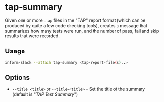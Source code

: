 # tap-summary #

Given one or more `.tap` files in the "TAP" report format (which can
be produced by quite a few code checking tools), creates a message
that summarizes how many tests were run, and the number of pass, fail
and skip results that were recorded.

## Usage ##

```sh
inform-slack --attach tap-summary <tap-report-file(s)..>
```

## Options ##

* `--title <title>` or `--title=<title>` - Set the title of the
  summary (default is "*TAP Test Summary*")
